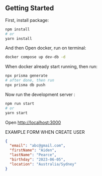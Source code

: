 ## Getting Started

First, install package:

```bash
npm install
# or
yarn install
```

And then Open docker, run on terminal:

```bash
docker compose up dev-db -d
```

When docker already start running, then run:

```bash
npx prisma generate
# after done, then run
npx prisma db push
```

Now run the development server :

```bash
npm run start
# or
yarn start
```

Open [http://localhost:3000](http://localhost:3000)

EXAMPLE FORM WHEN CREATE USER

```JSON
{
  "email": "abc@gmail.com",
  "firstName": "Aiden",
  "lastName": "Pearce",
  "birthday": "2023-06-05",
  "location": "Australia/Sydney"
}
```
